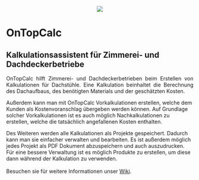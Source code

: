 <p align="center">
  <img src="https://www.dropbox.com/s/b4e9bl2dxebqswk/logomini.png?dl=1"/>
</p>


# OnTopCalc
## Kalkulationsassistent für Zimmerei- und Dachdeckerbetriebe

<p align="justify">
OnTopCalc hilft Zimmerei- und Dachdeckerbetrieben beim Erstellen von Kalkulationen für Dachstühle. Eine Kalkulation beinhaltet die Berechnung des Dachaufbaus, des benötigten Materials und der geschätzten Kosten. </br>

Außerdem kann man mit OnTopCalc Vorkalkulationen erstellen, welche dem Kunden als Kostenvoranschlag übergeben werden können. Auf Grundlage solcher Vorkalkulationen ist es auch möglich Nachkalkulationen zu erstellen, welche die tatsächlich angefallenen Kosten enthalten. </br>

Des Weiteren werden alle Kalkulationen als Projekte gespeichert. Dadurch kann man sie einfacher verwalten und bearbeiten. Es ist außerdem möglich jedes Projekt als PDF Dokument abzuspeichern und auch auszudrucken. Für eine bessere Verwaltung ist es möglich Produkte zu erstellen, um diese dann während der Kalkulation zu verwenden. </br> </br>
Besuchen sie für weitere Informationen unser <a href="https://github.com/htl-leonding/2016_3CHIF_OnTopCalc/wiki">Wiki</a>.
</p>
